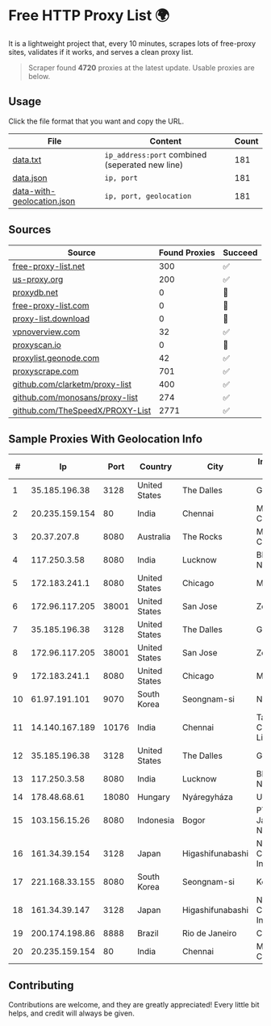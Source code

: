 
# Free HTTP Proxy List 🌍

It is a lightweight project that, every 10 minutes, scrapes lots of free-proxy sites, validates if it works, and serves a clean proxy list.


> Scraper found **4720** proxies at the latest update. Usable proxies are below.

## Usage

Click the file format that you want and copy the URL.


|File|Content|Count|
|----|-------|-----|
|[data.txt](https://raw.githubusercontent.com/themiralay/Proxy-List-World/master/data.txt)|`ip_address:port` combined (seperated new line)|181|
|[data.json](https://raw.githubusercontent.com/themiralay/Proxy-List-World/master/data.json)|`ip, port`|181|
|[data-with-geolocation.json](https://raw.githubusercontent.com/themiralay/Proxy-List-World/master/data-with-geolocation.json)|`ip, port, geolocation`|181|

## Sources

|Source|Found Proxies|Succeed|
|------|-------------|-------|
|[free-proxy-list.net](https://free-proxy-list.net)|300|✅|
|[us-proxy.org](https://www.us-proxy.org)|200|✅|
|[proxydb.net](http://proxydb.net)|0|🚫|
|[free-proxy-list.com](https://free-proxy-list.com/?page=&port=&type%5B%5D=http&type%5B%5D=https&up_time=0&search=Search)|0|🚫|
|[proxy-list.download](https://www.proxy-list.download/HTTP)|0|🚫|
|[vpnoverview.com](https://vpnoverview.com/privacy/anonymous-browsing/free-proxy-servers)|32|✅|
|[proxyscan.io](https://www.proxyscan.io)|0|🚫|
|[proxylist.geonode.com](https://proxylist.geonode.com/api/proxy-list?limit=300&page=1&sort_by=lastChecked&sort_type=desc&protocols=http,https)|42|✅|
|[proxyscrape.com](https://api.proxyscrape.com/v2/?request=displayproxies&protocol=http&timeout=10000&country=all&ssl=all&anonymity=all)|701|✅|
|[github.com/clarketm/proxy-list](https://raw.githubusercontent.com/clarketm/proxy-list/master/proxy-list-raw.txt)|400|✅|
|[github.com/monosans/proxy-list](https://raw.githubusercontent.com/monosans/proxy-list/main/proxies/http.txt)|274|✅|
|[github.com/TheSpeedX/PROXY-List](https://raw.githubusercontent.com/TheSpeedX/PROXY-List/master/http.txt)|2771|✅|


## Sample Proxies With Geolocation Info

|#|Ip|Port|Country|City|Internet Service Provider|
|-|--|----|-------|----|-------------------------|
|1|35.185.196.38|3128|United States|The Dalles|Google LLC|
|2|20.235.159.154|80|India|Chennai|Microsoft Corporation|
|3|20.37.207.8|8080|Australia|The Rocks|Microsoft Corporation|
|4|117.250.3.58|8080|India|Lucknow|Bharat Sanchar Nigam Ltd|
|5|172.183.241.1|8080|United States|Chicago|Microsoft|
|6|172.96.117.205|38001|United States|San Jose|Zenlayer Inc|
|7|35.185.196.38|3128|United States|The Dalles|Google LLC|
|8|172.96.117.205|38001|United States|San Jose|Zenlayer Inc|
|9|172.183.241.1|8080|United States|Chicago|Microsoft|
|10|61.97.191.101|9070|South Korea|Seongnam-si|NBP|
|11|14.140.167.189|10176|India|Chennai|Tata Communications Limited|
|12|35.185.196.38|3128|United States|The Dalles|Google LLC|
|13|117.250.3.58|8080|India|Lucknow|Bharat Sanchar Nigam Ltd|
|14|178.48.68.61|18080|Hungary|Nyáregyháza|UPC|
|15|103.156.15.26|8080|Indonesia|Bogor|PT Lintas Jaringan Nusantara|
|16|161.34.39.154|3128|Japan|Higashifunabashi|NTT PC Communications, Inc.|
|17|221.168.33.155|8080|South Korea|Seongnam-si|Korea Telecom|
|18|161.34.39.147|3128|Japan|Higashifunabashi|NTT PC Communications, Inc.|
|19|200.174.198.86|8888|Brazil|Rio de Janeiro|Claro S.A|
|20|20.235.159.154|80|India|Chennai|Microsoft Corporation|



## Contributing

Contributions are welcome, and they are greatly appreciated! Every
little bit helps, and credit will always be given.

